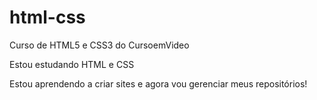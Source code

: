 # html-css
Curso de HTML5 e CSS3 do CursoemVideo

Estou estudando HTML e CSS

Estou aprendendo a criar sites e agora vou gerenciar meus repositórios!